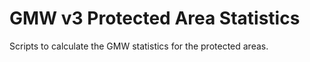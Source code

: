 # GMW v3 Protected Area Statistics

Scripts to calculate the GMW statistics for the protected areas.

